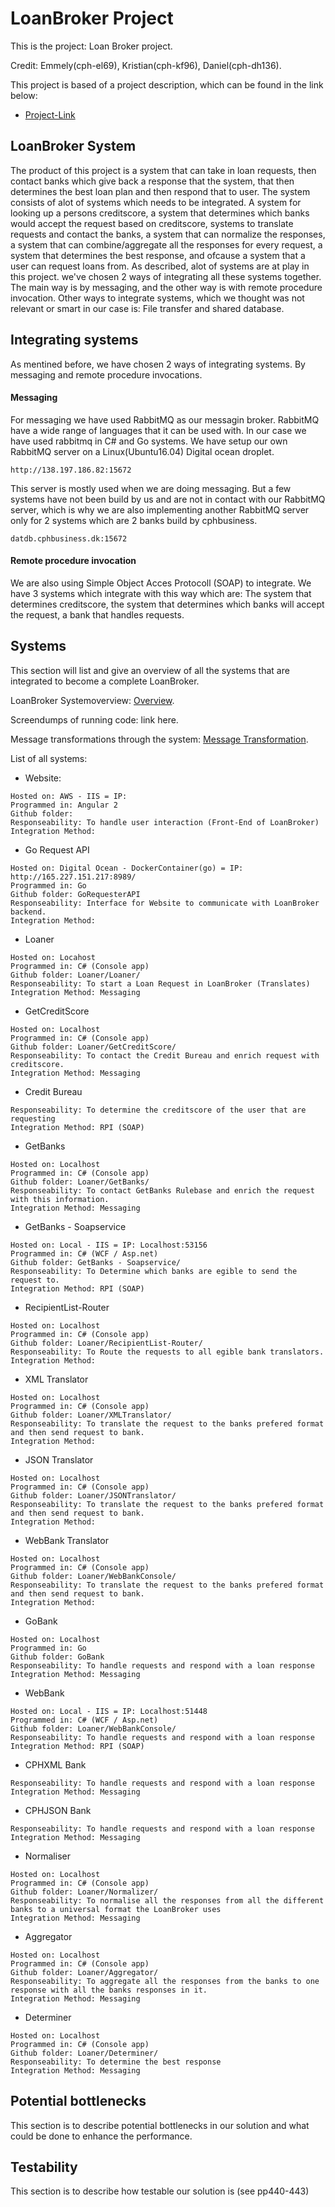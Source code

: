 # LoanBroker Project
This is the project: Loan Broker project.

Credit: Emmely(cph-el69), Kristian(cph-kf96), Daniel(cph-dh136).

This project is based of a project description, which can be found in the link below:
- [Project-Link](https://github.com/datsoftlyngby/soft2017fall-system-integration-teaching-material/blob/master/assignments/LoanBrokerProject.pdf)

## LoanBroker System
The product of this project is a system that can take in loan requests, then contact banks which give back a response that the system, that then determines the best loan plan and then respond that to user. The system consists of alot of systems which needs to be integrated. A system for looking up a persons creditscore, a system that determines which banks would accept the request based on creditscore, systems to translate requests and contact the banks, a system that can normalize the responses, a system that can combine/aggregate all the responses for every request, a system that determines the best response, and ofcause a system that a user can request loans from. As described, alot of systems are at play in this project. we've chosen 2 ways of integrating all these systems together. The main way is by messaging, and the other way is with remote procedure invocation. Other ways to integrate systems, which we thought was not relevant or smart in our case is: File transfer and shared database.

## Integrating systems
As mentined before, we have chosen 2 ways of integrating systems. By messaging and remote procedure invocations. 

#### Messaging
For messaging we have used RabbitMQ as our messagin broker. RabbitMQ have a wide range of languages that it can be used with. In our case we have used rabbitmq in C# and Go systems. We have setup our own RabbitMQ server on a Linux(Ubuntu16.04) Digital ocean droplet.
```
http://138.197.186.82:15672
```
This server is mostly used when we are doing messaging. But a few systems have not been build by us and are not in contact with our RabbitMQ server, which is why we are also implementing another RabbitMQ server only for 2 systems which are 2 banks build by cphbusiness.
```
datdb.cphbusiness.dk:15672
```

#### Remote procedure invocation
We are also using Simple Object Acces Protocoll (SOAP) to integrate. We have 3 systems which integrate with this way which are: The system that determines creditscore, the system that determines which banks will accept the request, a bank that handles requests.

## Systems
This section will list and give an overview of all the systems that are integrated to become a complete LoanBroker.

LoanBroker Systemoverview: [Overview][1].

Screendumps of running code: link here.

Message transformations through the system: [Message Transformation](Documentation/MessageTransform.md).

List of all systems:
- Website:
```
Hosted on: AWS - IIS = IP:
Programmed in: Angular 2
Github folder:
Responseability: To handle user interaction (Front-End of LoanBroker)
Integration Method: 
```
- Go Request API
``` 
Hosted on: Digital Ocean - DockerContainer(go) = IP: http://165.227.151.217:8989/
Programmed in: Go
Github folder: GoRequesterAPI
Responseability: Interface for Website to communicate with LoanBroker backend.
Integration Method: 
```
- Loaner
``` 
Hosted on: Locahost 
Programmed in: C# (Console app)
Github folder: Loaner/Loaner/
Responseability: To start a Loan Request in LoanBroker (Translates)
Integration Method: Messaging
```
- GetCreditScore
``` 
Hosted on: Localhost
Programmed in: C# (Console app)
Github folder: Loaner/GetCreditScore/
Responseability: To contact the Credit Bureau and enrich request with creditscore.
Integration Method: Messaging
```
- Credit Bureau
``` 
Responseability: To determine the creditscore of the user that are requesting
Integration Method: RPI (SOAP)
```
- GetBanks
``` 
Hosted on: Localhost
Programmed in: C# (Console app)
Github folder: Loaner/GetBanks/
Responseability: To contact GetBanks Rulebase and enrich the request with this information.
Integration Method: Messaging
```
- GetBanks - Soapservice
``` 
Hosted on: Local - IIS = IP: Localhost:53156
Programmed in: C# (WCF / Asp.net)
Github folder: GetBanks - Soapservice/
Responseability: To Determine which banks are egible to send the request to.
Integration Method: RPI (SOAP)
```
- RecipientList-Router
``` 
Hosted on: Localhost
Programmed in: C# (Console app)
Github folder: Loaner/RecipientList-Router/
Responseability: To Route the requests to all egible bank translators.
Integration Method: 
```
- XML Translator
``` 
Hosted on: Localhost
Programmed in: C# (Console app)
Github folder: Loaner/XMLTranslator/
Responseability: To translate the request to the banks prefered format and then send request to bank.
Integration Method: 
```
- JSON Translator
``` 
Hosted on: Localhost
Programmed in: C# (Console app)
Github folder: Loaner/JSONTranslator/
Responseability: To translate the request to the banks prefered format and then send request to bank.
Integration Method: 
```
- WebBank Translator
``` 
Hosted on: Localhost
Programmed in: C# (Console app)
Github folder: Loaner/WebBankConsole/
Responseability: To translate the request to the banks prefered format and then send request to bank.
Integration Method: 
```
- GoBank
``` 
Hosted on: Localhost
Programmed in: Go
Github folder: GoBank
Responseability: To handle requests and respond with a loan response
Integration Method: Messaging
```
- WebBank
``` 
Hosted on: Local - IIS = IP: Localhost:51448
Programmed in: C# (WCF / Asp.net)
Github folder: Loaner/WebBankConsole/
Responseability: To handle requests and respond with a loan response
Integration Method: RPI (SOAP)
```
- CPHXML Bank
``` 
Responseability: To handle requests and respond with a loan response
Integration Method: Messaging
```
- CPHJSON Bank
``` 
Responseability: To handle requests and respond with a loan response
Integration Method: Messaging
```
- Normaliser
``` 
Hosted on: Localhost
Programmed in: C# (Console app)
Github folder: Loaner/Normalizer/
Responseability: To normalise all the responses from all the different banks to a universal format the LoanBroker uses
Integration Method: Messaging
```
- Aggregator
``` 
Hosted on: Localhost
Programmed in: C# (Console app)
Github folder: Loaner/Aggregator/
Responseability: To aggregate all the responses from the banks to one response with all the banks responses in it.
Integration Method: Messaging
```
- Determiner
``` 
Hosted on: Localhost
Programmed in: C# (Console app)
Github folder: Loaner/Determiner/
Responseability: To determine the best response
Integration Method: Messaging
```

## Potential bottlenecks
This section is to describe potential bottlenecks in our solution and what could be done to enhance the performance.

## Testability
This section is to describe how testable our solution is (see pp440-443)

[1]:https://github.com/Retroperspect/LoanBroker-Group8/blob/master/Documentation/MessagingSystemOverview.png
